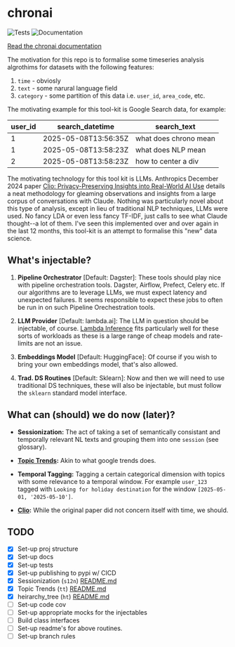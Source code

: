# chronai

![Tests][badge-tests]
![Documentation][badge-docs]

[badge-tests]: https://img.shields.io/github/actions/workflow/status/jskerman/chronai/test.yaml?branch=main
[badge-docs]: https://img.shields.io/readthedocs/chronai

[Read the chronai documentation](https://chronai.readthedocs.io/en/latest/index.html)

The motivation for this repo is to formalise some timeseries analysis algrothims for datasets with the following features:

1. `time` - obviosly
2. `text` - some narural language field
3. `category` - some partition of this data i.e. `user_id`, `area_code`, etc.

The motivating example for this tool-kit is Google Search data, for example:

| user_id | search_datetime      | search_text            |
|---------|----------------------|------------------------|
| 1       | 2025-05-08T13:56:35Z | what does chrono mean  |
| 1       | 2025-05-08T13:58:23Z | what does NLP mean     |
| 2       | 2025-05-08T13:58:23Z | how to center a div    |

The motivating technology for this tool kit is LLMs. Anthropics December 2024 paper [Clio: Privacy-Preserving Insights into Real-World AI Use](https://arxiv.org/abs/2412.13678) details a neat methodology for gleaming observations and insights from a large corpus of conversations with Claude. Nothing was particularly novel about this type of analysis, except in lieu of traditional NLP techniques, LLMs were used. No fancy LDA or even less fancy TF-IDF, just calls to see what Claude thought--a lot of them. I've seen this implemented over and over again in the last 12 months, this tool-kit is an attempt to formalise this "new" data science.

## What's injectable?

1. __Pipeline Orchestrator__ [Default: Dagster]: These tools should play nice with pipeline orchestration tools. Dagster, Airflow, Prefect, Celery etc. If our algorithms are to leverage LLMs, we must expect latency and unexpected failures. It seems responsible to expect these jobs to often be run in on such Pipeline Orechestration tools.

2. __LLM Provider__ [Default: lambda.ai]: The LLM in question should be injectable, of course. [Lambda Inference](https://lambda.ai/inference) fits particularly well for these sorts of workloads as these is a large range of cheap models and rate-limits are not an issue.

3. __Embeddings Model__ [Default: HuggingFace]: Of course if you wish to bring your own embeddings model, that's also allowed.

4. __Trad. DS Routines__ [Default: Sklearn]: Now and then we will need to use traditional DS techniques, these will also be injectable, but must follow the `sklearn` standard model interface.


## What can (should) we do now (later)?

- __Sessionization:__ The act of taking a set of semantically consistant and temporally relevant NL texts and grouping them into one `session` (see glossary).

- __[Topic Trends](https://trends.google.com/trending?geo=GB):__ Akin to what google trends does.

- __Temporal Tagging:__ Tagging a certain categorical dimension with topics with some relevance to a temporal window. For example `user_123` tagged with `Looking for holiday destination` for the window `[2025-05-01, '2025-05-10']`.

- __[Clio](https://arxiv.org/abs/2412.13678):__ While the original paper did not concern itself with time, we should.


## TODO

- [x] Set-up proj structure
- [x] Set-up docs
- [x] Set-up tests
- [x] Set-up publishing to pypi w/ CICD
- [x] Sessionization (`s12n`) [README.md](https://github.com/jskerman/chronai/blob/main/src/chronai/s12n/README.md)
- [x] Topic Trends (`tt`) [README.md](https://github.com/jskerman/chronai/blob/main/src/chronai/topic_trends/README.md)
- [x] heirarchy_tree (`ht`) [README.md](https://github.com/jskerman/chronai/blob/main/src/chronai/heirarchy_tree/README.md)
- [ ] Set-up code cov
- [ ] Set-up appropriate mocks for the injectables
- [ ] Build class interfaces
- [ ] Set-up readme's for above routines.
- [ ] Set-up branch rules
